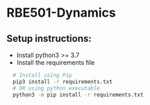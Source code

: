 # RBE501-Dynamics

## Setup instructions:
- Install python3 >= 3.7
- Install the requirements file
```bash
  # Install using Pip
  pip3 install -r requirements.txt
  # OR using python executable
  python3 -m pip install -r requirements.txt
  ```